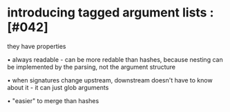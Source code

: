 # introducing tagged argument lists :[#042]

they have properties

  • always readable - can be more redable than hashes, because nesting
    can be implemented by the parsing, not the argument structure

  • when signatures change upstream, downstream doesn't have to know
    about it - it can just glob arguments

  • "easier" to merge than hashes
